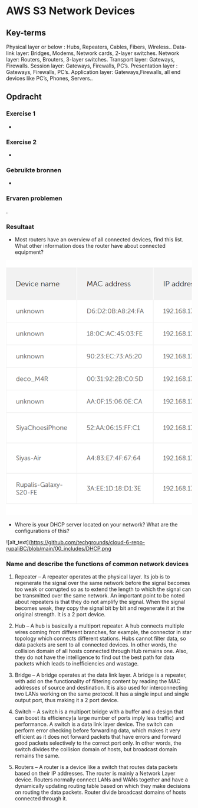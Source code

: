 # AWS S3 Network Devices


## Key-terms
Physical layer or below : Hubs, Repeaters, Cables, Fibers, Wireless..
Data-link layer: Bridges, Modems, Network cards, 2-layer switches.
Network layer: Routers, Brouters, 3-layer switches.
Transport layer: Gateways, Firewalls.
Session layer: Gateways, Firewalls, PC’s.
Presentation layer : Gateways, Firewalls, PC’s.
Application layer: Gateways,Firewalls, all end devices like PC’s, Phones, Servers..

## Opdracht
### Exercise 1
- 
### Exercise 2
- 
### Gebruikte bronnen
-
### Ervaren problemen
.

### Resultaat

- Most routers have an overview of all connected devices, find this list. What other information does the router have about connected equipment?

![alt_text](https://github.com/techgrounds/cloud-6-repo-rupaliBC/blob/main/00_includes/condevice.png)

- Where is your DHCP server located on your network? What are the configurations of this?

![alt_text](https://github.com/techgrounds/cloud-6-repo-rupaliBC/blob/main/00_includes/DHCP.png


### Name and describe the functions of common network devices

1. Repeater – A repeater operates at the physical layer. Its job is to regenerate the signal over the same network before the signal becomes too weak or corrupted so as to extend the length to which the signal can be transmitted over the same network. An important point to be noted about repeaters is that they do not amplify the signal. When the signal becomes weak, they copy the signal bit by bit and regenerate it at the original strength. It is a 2 port device. 

2. Hub –  A hub is basically a multiport repeater. A hub connects multiple wires coming from different branches, for example, the connector in star topology which connects different stations. Hubs cannot filter data, so data packets are sent to all connected devices.  In other words, the collision domain of all hosts connected through Hub remains one.  Also, they do not have the intelligence to find out the best path for data packets which leads to inefficiencies and wastage. 
3. Bridge – A bridge operates at the data link layer. A bridge is a repeater, with add on the functionality of filtering content by reading the MAC addresses of source and destination. It is also used for interconnecting two LANs working on the same protocol. It has a single input and single output port, thus making it a 2 port device.
4. Switch – A switch is a multiport bridge with a buffer and a design that can boost its efficiency(a large number of ports imply less traffic) and performance. A switch is a data link layer device. The switch can perform error checking before forwarding data, which makes it very efficient as it does not forward packets that have errors and forward good packets selectively to the correct port only.  In other words, the switch divides the collision domain of hosts, but broadcast domain remains the same. 
5. Routers – A router is a device like a switch that routes data packets based on their IP addresses. The router is mainly a Network Layer device. Routers normally connect LANs and WANs together and have a dynamically updating routing table based on which they make decisions on routing the data packets. Router divide broadcast domains of hosts connected through it.

 
